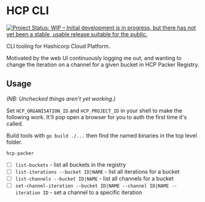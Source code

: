 # HCP CLI

[![Project Status: WIP – Initial development is in progress, but there has not yet been a stable, usable release suitable for the public.](https://www.repostatus.org/badges/latest/wip.svg)](https://www.repostatus.org/#wip)

CLI tooling for Hashicorp Cloud Platform.

Motivated by the web UI continuously logging me out, and wanting to change the iteration on a channel for a given bucket in HCP Packer Registry.

## Usage

*(NB: Unchecked things aren't yet working.)*

Set `HCP_ORGANISATION_ID` and `HCP_PROJECT_ID` in your shell to make the following work. It'll pop open a browser for you to auth the first time it's called.

Build tools with `go build ./...` then find the named binaries in the top level folder.

 `hcp-packer`

  - [ ] `list-buckets` - list all buckets in the registry
  - [ ] `list-iterations --bucket ID|NAME` - list all iterations for a bucket
  - [ ] `list-channels --bucket ID|NAME` - list all channels for a bucket
  - [ ] `set-channel-iteration --bucket ID|NAME --channel ID|NAME --iteration ID` - set a channel to a specific iteration
